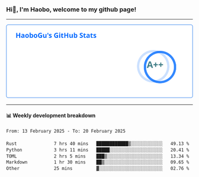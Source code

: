 <!--<h2 align="center"> Hi👋, I'm Haobo, welcome to my github page! </h2>-->
### Hi👋, I'm Haobo, welcome to my github page!
-------

<img href="https://github.com/HaoboGu" src="assets/stats.svg" alt="github stats" /> 

-------

#### 📊 **Weekly development breakdown**
<!--START_SECTION:waka-->

```txt
From: 13 February 2025 - To: 20 February 2025

Rust              7 hrs 40 mins   ████████████▒░░░░░░░░░░░░   49.13 %
Python            3 hrs 11 mins   █████░░░░░░░░░░░░░░░░░░░░   20.41 %
TOML              2 hrs 5 mins    ███▒░░░░░░░░░░░░░░░░░░░░░   13.34 %
Markdown          1 hr 30 mins    ██▒░░░░░░░░░░░░░░░░░░░░░░   09.65 %
Other             25 mins         ▓░░░░░░░░░░░░░░░░░░░░░░░░   02.76 %
```

<!--END_SECTION:waka-->
<!--
backup url: https://github-readme-status-dusky-ten.vercel.app/api?username=HaoboGu&count_private=true&show_icons=true&theme=transparent&border_color=2f80ed
-->
<!--
**HaoboGu/HaoboGu** is a ✨ _special_ ✨ repository because its `README.md` (this file) appears on your GitHub profile.

Here are some ideas to get you started:

- 🔭 I’m currently working on AI-assisted programming tools
- 🌱 I’m currently learning ...
- 👯 I’m looking to collaborate on ...
- 🤔 I’m looking for help with ...
- 💬 Ask me about ...
- 📫 How to reach me: ...
- 😄 Pronouns: ...
- ⚡ Fun fact: ...
-->
